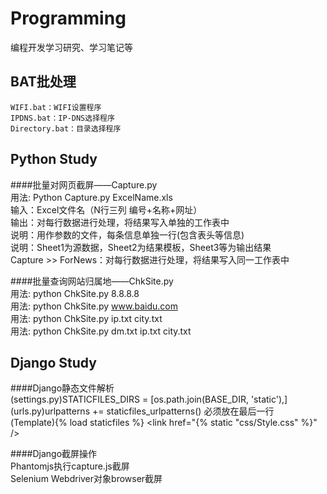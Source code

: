 Programming
===========
编程开发学习研究、学习笔记等  


BAT批处理
------------
	WIFI.bat：WIFI设置程序  
	IPDNS.bat：IP-DNS选择程序  
	Directory.bat：目录选择程序  


Python Study
------------
####批量对网页截屏——Capture.py  
	用法: Python Capture.py ExcelName.xls   
	输入：Excel文件名（N行三列 编号+名称+网址）  
	输出：对每行数据进行处理，将结果写入单独的工作表中  
	说明：用作参数的文件，每条信息单独一行(包含表头等信息)  
	说明：Sheet1为源数据，Sheet2为结果模板，Sheet3等为输出结果  
	Capture >> ForNews：对每行数据进行处理，将结果写入同一工作表中  

####批量查询网站归属地——ChkSite.py  
	用法: python ChkSite.py 8.8.8.8   
	用法: python ChkSite.py www.baidu.com  
	用法: python ChkSite.py ip.txt city.txt  
	用法: python ChkSite.py dm.txt ip.txt city.txt  


Django Study
------------
####Django静态文件解析  
	(settings.py)STATICFILES_DIRS = [os.path.join(BASE_DIR, 'static'),]   
	(urls.py)urlpatterns += staticfiles_urlpatterns() 必须放在最后一行   
	(Template){% load staticfiles %} <link href="{% static "css/Style.css" %}" />  

####Django截屏操作  
	Phantomjs执行capture.js截屏  
	Selenium Webdriver对象browser截屏  
